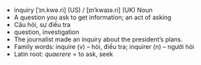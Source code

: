 - inquiry	[ˈɪn.kwə.ri] (US) / [ɪnˈkwaɪə.ri] (UK)	Noun
- A question you ask to get information; an act of asking
- Câu hỏi, sự điều tra
- question, investigation
- The journalist made an inquiry about the president’s plans.
- Family words: inquire (v) – hỏi, điều tra; inquirer (n) – người hỏi
- Latin root: *quaerere* = to ask, seek